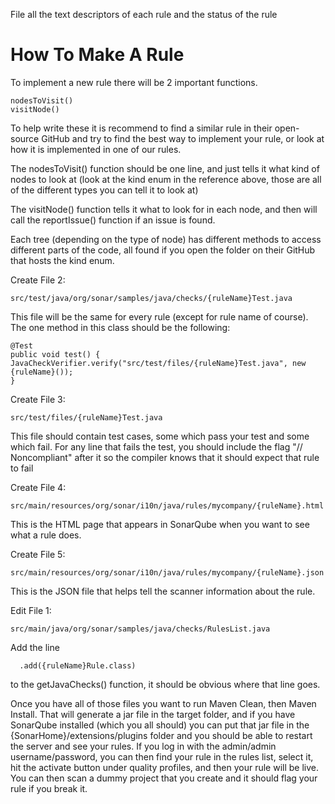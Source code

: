 File all the text descriptors of each rule and the status of the rule

# How To Make A Rule

To implement a new rule there will be 2 important functions.  

```
nodesToVisit()
visitNode()
```

To help write these it is recommend to find a similar rule in their open-source GitHub and try to find the best way to implement your rule, or look at how it is implemented in one of our rules.

The nodesToVisit() function should be one line, and just tells it what kind of nodes to look at (look at the kind enum in the reference above, those are all of the different types you can tell it to look at)

The visitNode() function tells it what to look for in each node, and then will call the reportIssue() function if an issue is found.  

Each tree (depending on the type of node) has different methods to access different parts of the code, all found if you open the folder on their GitHub that hosts the kind enum.

Create File 2: 

```
src/test/java/org/sonar/samples/java/checks/{ruleName}Test.java
```

This file will be the same for every rule (except for rule name of course).  The one method in this class should be the following:
```
@Test
public void test() {
JavaCheckVerifier.verify("src/test/files/{ruleName}Test.java", new {ruleName}());
}
```
Create File 3: 
```
src/test/files/{ruleName}Test.java
```
This file should contain test cases, some which pass your test and some which fail.  For any line that fails the test, you should include the flag "// Noncompliant" after it so the compiler knows that it should expect that rule to fail

Create File 4: 
```
src/main/resources/org/sonar/i10n/java/rules/mycompany/{ruleName}.html
```
This is the HTML page that appears in SonarQube when you want to see what a rule does. 

Create File 5: 
```
src/main/resources/org/sonar/i10n/java/rules/mycompany/{ruleName}.json
```
This is the JSON file that helps tell the scanner information about the rule.  

Edit File 1: 
```
src/main/java/org/sonar/samples/java/checks/RulesList.java
```
Add the line 
```
  .add({ruleName}Rule.class)
```

to the getJavaChecks() function, it should be obvious where that line goes.

Once you have all of those files you want to run Maven Clean, then Maven Install.  That will generate a jar file in the target folder, and if you have SonarQube installed (which you all should) you can put that jar file in the {SonarHome}/extensions/plugins folder and you should be able to restart the server and see your rules.  If you log in with the admin/admin username/password, you can then find your rule in the rules list, select it, hit the activate button under quality profiles, and then your rule will be live.  You can then scan a dummy project that you create and it should flag your rule if you break it.
